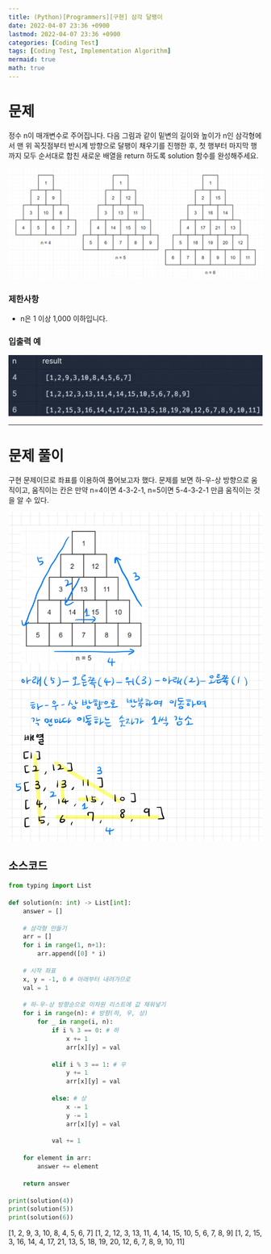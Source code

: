 ```yaml
---
title: (Python)[Programmers][구현] 삼각 달팽이
date: 2022-04-07 23:36 +0900
lastmod: 2022-04-07 23:36 +0900
categories: [Coding Test]
tags: [Coding Test, Implementation Algorithm]
mermaid: true
math: true
---
```


# 문제

정수 n이 매개변수로 주어집니다. 다음 그림과 같이 밑변의 길이와 높이가 n인 삼각형에서 맨 위 꼭짓점부터 반시계 방향으로 달팽이 채우기를 진행한 후, 첫 행부터 마지막 행까지 모두 순서대로 합친 새로운 배열을 return 하도록 solution 함수를 완성해주세요.

![Untitled](/assets/img/2022-04-07-implementation0/Untitled.png)


### 제한사항

- n은 1 이상 1,000 이하입니다.

### **입출력 예**

![Untitled](/assets/img/2022-04-07-implementation0/Untitled%201.png)

---

# 문제 풀이

구현 문제이므로 좌표를 이용하여 풀어보고자 했다. 문제를 보면 하-우-상 방향으로 움직이고, 움직이는 칸은 만약 n=4이면 4-3-2-1, n=5이면 5-4-3-2-1 만큼 움직이는 것을 알 수 있다. 

![Untitled](/assets/img/2022-04-07-implementation0/Untitled.jpeg)

## 소스코드

```python
from typing import List

def solution(n: int) -> List[int]:
    answer = []

    # 삼각형 만들기
    arr = []
    for i in range(1, n+1):
        arr.append([0] * i)

    # 시작 좌표
    x, y = -1, 0 # 아래부터 내려가므로
    val = 1

    # 하-우-상 방향순으로 이차원 리스트에 값 채워넣기
    for i in range(n): # 방향(하, 우, 상)
        for _ in range(i, n):
            if i % 3 == 0: # 하
                x += 1
                arr[x][y] = val
            
            elif i % 3 == 1: # 우
                y += 1
                arr[x][y] = val
            
            else: # 상
                x -= 1
                y -= 1
                arr[x][y] = val

            val += 1

    for element in arr:
        answer += element

    return answer

print(solution(4))
print(solution(5))
print(solution(6))
```

[1, 2, 9, 3, 10, 8, 4, 5, 6, 7]
[1, 2, 12, 3, 13, 11, 4, 14, 15, 10, 5, 6, 7, 8, 9]
[1, 2, 15, 3, 16, 14, 4, 17, 21, 13, 5, 18, 19, 20, 12, 6, 7, 8, 9, 10, 11]
